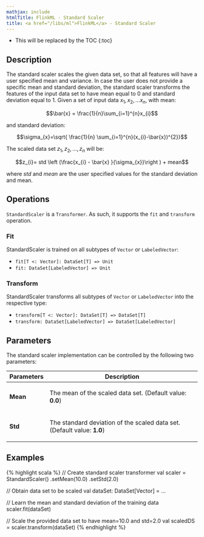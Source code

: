 ```yaml
---
mathjax: include
htmlTitle: FlinkML - Standard Scaler
title: <a href="/libs/ml">FlinkML</a> - Standard Scaler
---
```

<!--
Licensed to the Apache Software Foundation (ASF) under one
or more contributor license agreements.  See the NOTICE file
distributed with this work for additional information
regarding copyright ownership.  The ASF licenses this file
to you under the Apache License, Version 2.0 (the
"License"); you may not use this file except in compliance
with the License.  You may obtain a copy of the License at

  http://www.apache.org/licenses/LICENSE-2.0

Unless required by applicable law or agreed to in writing,
software distributed under the License is distributed on an
"AS IS" BASIS, WITHOUT WARRANTIES OR CONDITIONS OF ANY
KIND, either express or implied.  See the License for the
specific language governing permissions and limitations
under the License.
-->

* This will be replaced by the TOC
{:toc}

## Description

 The standard scaler scales the given data set, so that all features will have a user specified mean and variance. 
 In case the user does not provide a specific mean and standard deviation, the standard scaler transforms the features of the input data set to have mean equal to 0 and standard deviation equal to 1.
 Given a set of input data $x_1, x_2,... x_n$, with mean: 
 
 $$\bar{x} = \frac{1}{n}\sum_{i=1}^{n}x_{i}$$ 
 
 and standard deviation: 
 
 $$\sigma_{x}=\sqrt{ \frac{1}{n} \sum_{i=1}^{n}(x_{i}-\bar{x})^{2}}$$

The scaled data set $z_1, z_2,...,z_n$ will be:

 $$z_{i}= std \left (\frac{x_{i} - \bar{x}  }{\sigma_{x}}\right ) + mean$$

where $\textit{std}$ and $\textit{mean}$ are the user specified values for the standard deviation and mean.

## Operations

`StandardScaler` is a `Transformer`.
As such, it supports the `fit` and `transform` operation.

### Fit

StandardScaler is trained on all subtypes of `Vector` or `LabeledVector`: 

* `fit[T <: Vector]: DataSet[T] => Unit` 
* `fit: DataSet[LabeledVector] => Unit`

### Transform

StandardScaler transforms all subtypes of `Vector` or `LabeledVector` into the respective type: 

* `transform[T <: Vector]: DataSet[T] => DataSet[T]` 
* `transform: DataSet[LabeledVector] => DataSet[LabeledVector]`

## Parameters

The standard scaler implementation can be controlled by the following two parameters:

 <table class="table table-bordered">
  <thead>
    <tr>
      <th class="text-left" style="width: 20%">Parameters</th>
      <th class="text-center">Description</th>
    </tr>
  </thead>

  <tbody>
    <tr>
      <td><strong>Mean</strong></td>
      <td>
        <p>
          The mean of the scaled data set. (Default value: <strong>0.0</strong>)
        </p>
      </td>
    </tr>
    <tr>
      <td><strong>Std</strong></td>
      <td>
        <p>
          The standard deviation of the scaled data set. (Default value: <strong>1.0</strong>)
        </p>
      </td>
    </tr>
  </tbody>
</table>

## Examples

{% highlight scala %}
// Create standard scaler transformer
val scaler = StandardScaler()
.setMean(10.0)
.setStd(2.0)

// Obtain data set to be scaled
val dataSet: DataSet[Vector] = ...

// Learn the mean and standard deviation of the training data
scaler.fit(dataSet)

// Scale the provided data set to have mean=10.0 and std=2.0
val scaledDS = scaler.transform(dataSet)
{% endhighlight %}
